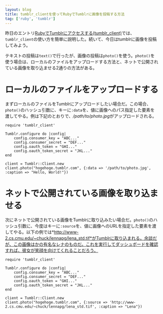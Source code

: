 ```yaml
---
layout: blog
title: tumblr_clientを使ってRubyでTumblrに画像を投稿する方法
tag: ['ruby', 'tumblr']
---
```




昨日のエントリ[RubyでTumblrにアクセスする(tumblr_client)](http://www.xmisao.com/2013/10/06/ruby-tumblr-client.html)では、`tumblr_client`の使い方を簡単に説明した。続いて、今日はtumblrに画像を投稿してみよう。

テキストの投稿は`text()`で行ったが、画像の投稿は`photo()`を使う。`photo()`を使う場合は、ローカルのファイルをアップロードする方法と、ネットで公開されている画像を取り込ませる2通りの方法がある。

# ローカルのファイルをアップロードする

まずローカルのファイルをTumblrにアップロードしたい場合だ。この場合、`photo()`のハッシュ引数に、キーに`:data`を、値に画像へのパス指定した要素を渡してやる。例は下記のとおりで、*/path/to/photo.jpg*がアップロードされる。

~~~~
require 'tumblr_client'

Tumblr.configure do |config|
	config.consumer_key = "ABC..."
	config.consumer_secret = "DEF..."
	config.oauth_token = "GHI..."
	config.oauth_token_secret = "JKL..."
end

client = Tumblr::Client.new
client.photo("hogehoge.tumblr.com", {:data => '/path/to/photo.jpg', :caption => "Hello, World!"})
~~~~

# ネットで公開されている画像を取り込ませる

次にネットで公開されている画像をTumblrに取り込みたい場合だ。`photo()`のハッシュ引数に、今度はキーに`:source`を、値に画像へのURLを指定した要素を渡してやる。以下の例では*http://www-2.cs.cmu.edu/~chuck/lennapg/lena_std.tif*がTumblrに取り込まれる。余談だが、この画像はかの有名なレナのものだ。これを実行してダッシュボードを確認すれば、彼女が笑顔を向けてくれることだろう。

~~~~
require 'tumblr_client'

Tumblr.configure do |config|
	config.consumer_key = "ABC..."
	config.consumer_secret = "DEF..."
	config.oauth_token = "GHI..."
	config.oauth_token_secret = "JKL..."
end

client = Tumblr::Client.new
client.photo("hogehoge.tumblr.com", {:source => 'http://www-2.cs.cmu.edu/~chuck/lennapg/lena_std.tif', :caption => "Lena"})
~~~~

